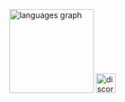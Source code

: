 <img src="https://github-readme-stats.vercel.app/api/top-langs?locale=en&hide_title=false&layout=compact&card_width=320&langs_count=5&theme=dracula&hide_border=false&username=dynamo58" height="150" alt="languages graph"  />
<img src="https://img.shields.io/static/v1?message=Discord&logo=discord&label=spalovac_mrtvol#5151&color=7289DA&logoColor=white&labelColor=&style=for-the-badge" height="35" alt="discord logo"  />
